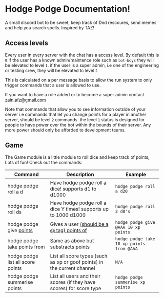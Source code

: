 # Hodge Podge Documentation!

A small discord bot to be sweet, keep track of Dnd rescoures, send memes and help you search spells.
Inspired by TAZ!

## Access levels

Every user in every server with the chat has a access level. By default this is `0`
If the user has a known admin/maintence role such as `bot-boys` they will be elevated to
level `1`.
if the user is a super admin, i.e one of the engineering or testing crew,
they will be elevated to level `2`

This is calculated on a per message basis to allow the run system to only trigger
commands that a user is allowed to use.

If you want to have a role added or to become a super admin contact zain.afz@gmail.com

Note that commands that allow you to see information outside of your server i.e
commands that let you change points for a player in another server, should be
level `2` commands. the level `1` status is designed for people to have power over
the bot within the bounds of their server.
Any more power should only be afforded to development teams.

## Game

The Game module is a little module to roll dice and keep track of points, Lots of fun!
Check out the commands:

| Command                                  | Description | Example |
| ---------------------------------------- | ----------- | ------- |
| hodge podge roll a d<X>                  | Have hodge podge roll a dice! supports d1 to d1000 | `hodge podge roll a d20`
| hodge podge roll <Y> d<X>s               | Have hodge podge roll a dice Y times! supports up to 1000 d1000 | `hodge podge roll 3 d8's`
| hodge podge give <U> <X> <T> points      | Gives a user <U> (should be a @ tag) <X> points of <T> | `hodge podge give @AAA 10 xp points`
| hodge podge take <X> <T> points from <U> | Same as above but substracts points | `hodge podge take 10 xp points from @AAA`
| hodge podge list all score points | List all score types (such as xp or goof points) in the current channel | `N/A` |
| hodge podge summerise <T> points | List all users and their scores (if they have scores) for score type <T> | `hodge podge summerise xp points`
